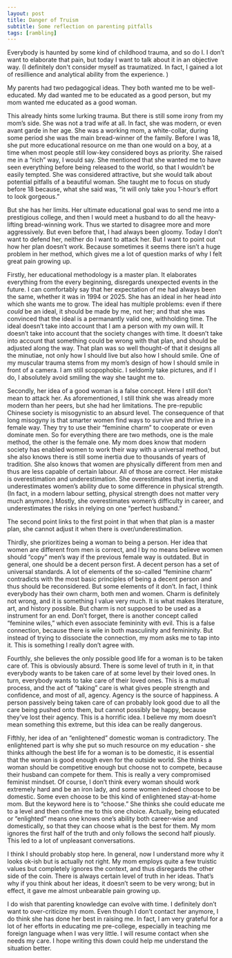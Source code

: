 ```yaml
---
layout: post
title: Danger of Truism 
subtitle: Some reflection on parenting pitfalls
tags: [rambling]
---
```

Everybody is haunted by some kind of childhood trauma, and so do I. I don’t want to elaborate that pain, but today I want to talk about it in an objective way. (I definitely don't consider myself as traumatized. In fact, I gained a lot of resillience and analytical ability from the experience. )

My parents had two pedagogical ideas. They both wanted me to be well-educated. My dad wanted me to be educated as a good person, but my mom wanted me educated as a good woman. 

This already hints some lurking trauma. But there is still some irony from my mom’s side. She was not a trad wife at all. In fact, she was modern, or even avant garde in her age. She was a working mom, a white-collar, during some period she was the main bread-winner of the family. Before I was 18, she put more educational resource on me than one would on a boy, at a time when most people still low-key considered boys as priority. She raised me in a “rich” way, I would say. She mentioned that she wanted me to have seen everything before being released to the world, so that I wouldn’t be easily tempted. She was considered attractive, but she would talk about potential pitfalls of a beautiful woman. She taught me to focus on study before 18 because, what she said was, “it will only take you 1-hour’s effort to look gorgeous.” 

But she has her limits. Her ultimate educational goal was to send me into a prestigious college, and then I would meet a husband to do all the heavy-lifting bread-winning work. Thus we started to disagree more and more aggressively. But even before that, I had always been gloomy. Today I don’t want to defend her, neither do I want to attack her. But I want to point out how her plan doesn’t work. Because sometimes it seems there isn’t a huge problem in her method, which gives me a lot of question marks of why I felt great pain growing up. 

Firstly, her educational methodology is a master plan. It elaborates everything from the every beginning, disregards unexpected events in the future. I can comfortably say that her expectation of me had always been the same, whether it was in 1994 or 2025. She has an ideal in her head *into* which she wants me to grow. The ideal has multiple problems: even if there *could* be an ideal, it should be made by me, not her; and that she was convinced that the ideal is a permanantly valid one, withholding time. The ideal doesn’t take into account that I am a person with my own will. It doesn’t take into account that the society changes with time. It doesn’t take into account that something could be wrong with that plan, and should be adjusted along the way. That plan was so well thought-of that it designs all the minutiae, not only how I should live but also how I should smile. One of my muscular trauma stems from my mom’s design of how I should smile in front of a camera. I am still scopophobic. I seldomly take pictures, and if I do, I absolutely avoid smiling the way she taught me to. 

Secondly, her idea of a good woman is a false concept. Here I still don’t mean to attack her. As aforementioned, I still think she was already more modern than her peers, but she had her limitations. The pre-republic Chinese society is misogynistic to an absurd level. The consequence of that long misogyny is that smarter women find ways to survive and thrive in a female way. They try to use their “feminine charm” to cooperate or even dominate men. So for everything there are two methods, one is the male method, the other is the female one. My mom does know that modern society has enabled women to work their way with a universal method, but she also knows there is still some inertia due to thousands of years of tradition. She also knows that women are physically different from men and thus are less capable of certain labour. All of those are correct. Her mistake is overestimation and underestimation. She overestimates that inertia, and underestimates women’s ability due to some difference in physical strength. (In fact, in a modern labour setting, physical strength does not matter very much anymore.) Mostly, she overestimates women’s difficulty in career, and underestimates the risks in relying on one “perfect husband.”

The second point links to the first point in that when that plan is a master plan, she cannot adjust it when there is over/underestimation. 

Thirdly, she prioritizes being a woman to being a person. Her idea that women are different from men is correct, and I by no means believe women should “copy” men’s way if the previous female way is outdated. But in general, one should be a decent person first. A decent person has a set of universal standards. A lot of elements of the so-called “feminine charm” contradicts with the most basic principles of being a decent person and thus should be reconsidered. But some elements of it don’t. In fact, I think everybody has their own charm, both men and women. Charm is definitely not wrong, and it is something I value very much. It is what makes literature, art, and history possible. But charm is not supposed to be used as a instrument for an end. Don’t forget, there is another concept called “feminine wiles,” which even associate femininity with evil. This is a false connection, because there is wile in both masculinity and femininity. But instead of trying to dissociate the connection, my mom asks me to tap into it. This is something I really don’t agree with. 

Fourthly, she believes the only possible good life for a woman is to be taken care of. This is obviously absurd. There is some level of truth in it, in that everybody wants to be taken care of at some level by their loved ones. In turn, everybody wants to take care of their loved ones. This is a mutual process, and the act of “taking” care is what gives people strength and confidence, and most of all, agency. Agency is the source of happiness. A person passively being taken care of can probably look good due to all the care being pushed onto them, but cannot possibly be happy, because they’ve lost their agency. This is a horrific idea. I believe my mom doesn’t mean something this extreme, but this idea can be really dangerous.

Fifthly, her idea of an “enlightened” domestic woman is contradictory. The enlightened part is why she put so much resource on my education - she thinks although the best life for a woman is to be domestic, it is essential that the woman is good enough even for the outside world. She thinks a woman should be competitive enough but choose not to compete, because their husband can compete for them. This is really a very compromised feminist mindset. Of course, I don’t think every woman should work extremely hard and be an iron lady, and some women indeed choose to be domestic. Some even choose to be this kind of enlightened stay-at-home mom. But the keyword here is to “choose.” She thinks she could educate me to a level and then confine me to this one choice. Actually, being educated or “enlighted” means one knows one’s ability both career-wise and domestically, so that they can choose what is the best for them. My mom ignores the first half of the truth and only follows the second half piously. This led to a lot of unpleasant conversations. 

I think I should probably stop here. In general, now I understand more why it looks ok-ish but is actually not right. My mom employs quite a few truistic values but completely ignores the context, and thus disregards the other side of the coin. There is always certain level of truth in her ideas. That’s why if you think about her ideas, it doesn’t seem to be very wrong; but in effect, it gave me almost unbearable pain growing up. 

I do wish that parenting knowledge can evolve with time. I definitely don’t want to over-criticize my mom. Even though I don’t contact her anymore, I do think she has done her best in raising me. In fact, I am very grateful for a lot of her efforts in educating me pre-college, especially in teaching me foreign language when I was very little. I will resume contact when she needs my care. I hope writing this down could help me understand the situation better. 